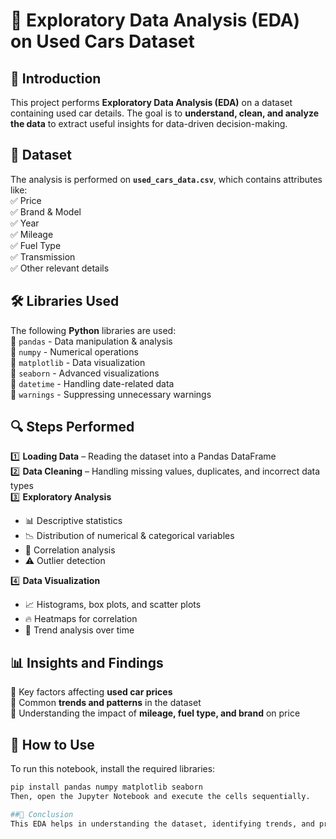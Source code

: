 # 🚗 Exploratory Data Analysis (EDA) on Used Cars Dataset  

## 📌 Introduction  
This project performs **Exploratory Data Analysis (EDA)** on a dataset containing used car details. The goal is to **understand, clean, and analyze the data** to extract useful insights for data-driven decision-making.  

## 📂 Dataset  
The analysis is performed on **`used_cars_data.csv`**, which contains attributes like:  
✅ Price  
✅ Brand & Model  
✅ Year  
✅ Mileage  
✅ Fuel Type  
✅ Transmission  
✅ Other relevant details  

## 🛠️ Libraries Used  
The following **Python** libraries are used:  
📌 `pandas` - Data manipulation & analysis  
📌 `numpy` - Numerical operations  
📌 `matplotlib` - Data visualization  
📌 `seaborn` - Advanced visualizations  
📌 `datetime` - Handling date-related data  
📌 `warnings` - Suppressing unnecessary warnings  

## 🔍 Steps Performed  
1️⃣ **Loading Data** – Reading the dataset into a Pandas DataFrame  
2️⃣ **Data Cleaning** – Handling missing values, duplicates, and incorrect data types  
3️⃣ **Exploratory Analysis**  
   - 📊 Descriptive statistics  
   - 📉 Distribution of numerical & categorical variables  
   - 🔗 Correlation analysis  
   - ⚠️ Outlier detection

4️⃣ **Data Visualization**  
   - 📈 Histograms, box plots, and scatter plots  
   - 🔥 Heatmaps for correlation  
   - 📆 Trend analysis over time  

## 📊 Insights and Findings  
🔹 Key factors affecting **used car prices**  
🔹 Common **trends and patterns** in the dataset  
🔹 Understanding the impact of **mileage, fuel type, and brand** on price  

## 🚀 How to Use  
To run this notebook, install the required libraries:  
```sh
pip install pandas numpy matplotlib seaborn
Then, open the Jupyter Notebook and execute the cells sequentially.

##🏁 Conclusion
This EDA helps in understanding the dataset, identifying trends, and preparing the data for machine learning models or business insights.
